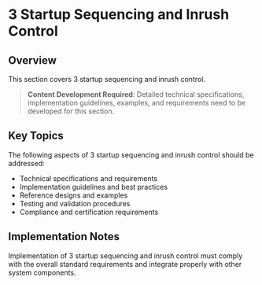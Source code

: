 # 3 Startup Sequencing and Inrush Control

## Overview

This section covers 3 startup sequencing and inrush control.

> **Content Development Required**: Detailed technical specifications, implementation guidelines, examples, and requirements need to be developed for this section.

## Key Topics

The following aspects of 3 startup sequencing and inrush control should be addressed:

- Technical specifications and requirements
- Implementation guidelines and best practices
- Reference designs and examples
- Testing and validation procedures
- Compliance and certification requirements

## Implementation Notes

Implementation of 3 startup sequencing and inrush control must comply with the overall standard requirements and integrate properly with other system components.

